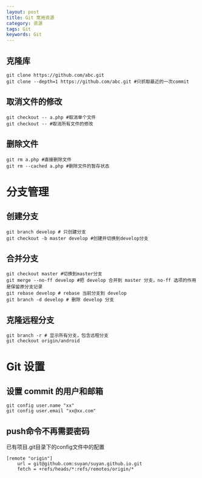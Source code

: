 ```yaml
---
layout: post
title: Git 常用资源
category: 资源
tags: Git
keywords: Git
---
```


## 克隆库

```
git clone https://github.com/abc.git
git clone --depth=1 https://github.com/abc.git #只抓取最近的一次commit
```

## 取消文件的修改

```
git checkout -- a.php #取消单个文件
git checkout -- #取消所有文件的修改 
```

## 删除文件

```
git rm a.php #直接删除文件
git rm --cached a.php #删除文件的暂存状态
```


# 分支管理

## 创建分支

```
git branch develop # 只创建分支
git checkout -b master develop #创建并切换到develop分支
```

## 合并分支
```
git checkout master #切换到master分支
git merge --no-ff develop #把 develop 合并到 master 分支，no-ff 选项的作用是保留原分支记录
git rebase develop # rebase 当前分支到 develop
git branch -d develop # 删除 develop 分支
```

## 克隆远程分支

```
git branch -r # 显示所有分支，包含远程分支
git checkout origin/android
```


# Git 设置

## 设置 commit 的用户和邮箱
```
git config user.name "xx"
git config user.email "xx@xx.com"
```
## push命令不再需要密码

已有项目.git目录下的config文件中的配置
```
[remote "origin"]
    url = git@github.com:suyan/suyan.github.io.git
    fetch = +refs/heads/*:refs/remotes/origin/*
```
